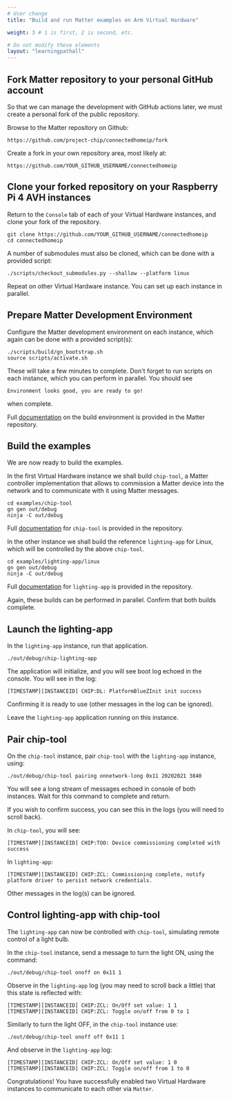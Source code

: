 ```yaml
---
# User change
title: "Build and run Matter examples on Arm Virtual Hardware"

weight: 3 # 1 is first, 2 is second, etc.

# Do not modify these elements
layout: "learningpathall"
---
```

## Fork Matter repository to your personal GitHub account

So that we can manage the development with GitHub actions later, we must create a personal fork of the public repository.

Browse to the Matter repository on Github:
```console
https://github.com/project-chip/connectedhomeip/fork
```
Create a fork in your own repository area, most likely at:
```
https://github.com/YOUR_GITHUB_USERNAME/connectedhomeip
```
## Clone your forked repository on your Raspberry Pi 4 AVH instances

Return to the `Console` tab of each of your Virtual Hardware instances, and clone your fork of the repository.
```console
git clone https://github.com/YOUR_GITHUB_USERNAME/connectedhomeip
cd connectedhomeip
```
A number of submodules must also be cloned, which can be done with a provided script:
```console
./scripts/checkout_submodules.py --shallow --platform linux
```
Repeat on other Virtual Hardware instance. You can set up each instance in parallel.

## Prepare Matter Development Environment

Configure the Matter development environment on each instance, which again can be done with a provided script(s):
```console
./scripts/build/gn_bootstrap.sh
source scripts/activate.sh
```
These will take a few minutes to complete. Don't forget to run scripts on each instance, which you can perform in parallel. You should see
```output
Environment looks good, you are ready to go!
```
when complete.

Full [documentation](https://github.com/project-chip/connectedhomeip/blob/master/docs/guides/BUILDING.md) on the build environment is provided in the Matter repository.

## Build the examples

We are now ready to build the examples.

In the first Virtual Hardware instance we shall build `chip-tool`, a Matter controller implementation that allows to commission a Matter device into the network and to communicate with it using Matter messages.
```console
cd examples/chip-tool
gn gen out/debug
ninja -C out/debug
```
Full [documentation](https://github.com/project-chip/connectedhomeip/tree/master/examples/chip-tool) for `chip-tool` is provided in the repository.

In the other instance we shall build the reference `lighting-app` for Linux, which will be controlled by the above `chip-tool`.
```console
cd examples/lighting-app/linux
gn gen out/debug
ninja -C out/debug
```
Full [documentation](https://github.com/project-chip/connectedhomeip/tree/master/examples/lighting-app/linux) for `lighting-app` is provided in the repository.

Again, these builds can be performed in parallel. Confirm that both builds complete.

## Launch the lighting-app

In the `lighting-app` instance, run that application.
```console
./out/debug/chip-lighting-app
```
The application will initialize, and you will see boot log echoed in the console. You will see in the log:
```output
[TIMESTAMP][INSTANCEID] CHIP:DL: PlatformBlueZInit init success
```
Confirming it is ready to use (other messages in the log can be ignored).

Leave the `lighting-app` application running on this instance.

## Pair chip-tool

On the `chip-tool` instance, pair `chip-tool` with the `lighting-app` instance, using:
```console
./out/debug/chip-tool pairing onnetwork-long 0x11 20202021 3840
```
You will see a long stream of messages echoed in console of both instances. Wait for this command to complete and return.

If you wish to confirm success, you can see this in the logs (you will need to scroll back).

In `chip-tool`, you will see:
```
[TIMESTAMP][INSTANCEID] CHIP:TOO: Device commissioning completed with success
```
In `lighting-app`:
```
[TIMESTAMP][INSTANCEID] CHIP:ZCL: Commissioning complete, notify platform driver to persist network credentials.
```
Other messages in the log(s) can be ignored.

## Control lighting-app with chip-tool

The `lighting-app` can now be controlled with `chip-tool`, simulating remote control of a light bulb.

In the `chip-tool` instance, send a message to turn the light ON, using the command:
```console
./out/debug/chip-tool onoff on 0x11 1
```
Observe in the `lighting-app` log (you may need to scroll back a little) that this state is reflected with:
```output
[TIMESTAMP][INSTANCEID] CHIP:ZCL: On/Off set value: 1 1
[TIMESTAMP][INSTANCEID] CHIP:ZCL: Toggle on/off from 0 to 1
```
Similarly to turn the light OFF, in the `chip-tool` instance use:
```console
./out/debug/chip-tool onoff off 0x11 1
```
And observe in the `lighting-app` log:
```output
[TIMESTAMP][INSTANCEID] CHIP:ZCL: On/Off set value: 1 0
[TIMESTAMP][INSTANCEID] CHIP:ZCL: Toggle on/off from 1 to 0
```
Congratulations! You have successfully enabled two Virtual Hardware instances to communicate to each other via `Matter`.
